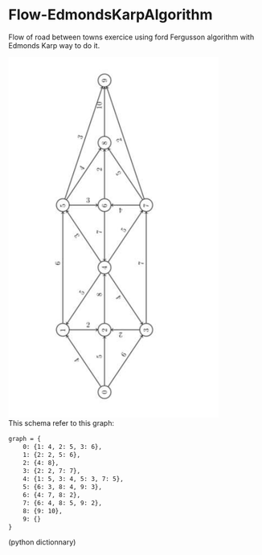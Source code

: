 # Flow-EdmondsKarpAlgorithm
Flow of road between towns exercice using ford Fergusson algorithm with Edmonds Karp way to do it.



![Schema](schema.png)
</br>
This schema refer to this graph:
```
graph = {
    0: {1: 4, 2: 5, 3: 6},
    1: {2: 2, 5: 6},
    2: {4: 8},
    3: {2: 2, 7: 7},
    4: {1: 5, 3: 4, 5: 3, 7: 5},
    5: {6: 3, 8: 4, 9: 3},
    6: {4: 7, 8: 2},
    7: {6: 4, 8: 5, 9: 2},
    8: {9: 10},
    9: {}
}
```
(python dictionnary)
